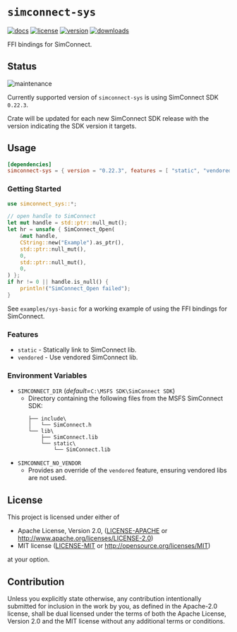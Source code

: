 # `simconnect-sys`
[![docs](https://img.shields.io/docsrs/simconnect-sys?style=for-the-badge&logo=rust)](https://docs.rs/crate/simconnect-sys/latest)
[![license](https://img.shields.io/crates/l/simconnect-sys?style=for-the-badge)](https://crates.io/crates/simconnect-sys)
[![version](https://img.shields.io/crates/v/simconnect-sys?style=for-the-badge)](https://crates.io/crates/simconnect-sys)
[![downloads](https://img.shields.io/crates/d/simconnect-sys?style=for-the-badge)](https://crates.io/crates/simconnect-sys)

FFI bindings for SimConnect. 

## Status

<picture>
  <img alt="maintenance" src="https://img.shields.io/maintenance/active%20development/2023?style=for-the-badge">
</picture>

Currently supported version of `simconnect-sys` is using SimConnect SDK `0.22.3`.

Crate will be updated for each new SimConnect SDK release with the version indicating the SDK version it targets.

## Usage

```toml
[dependencies]
simconnect-sys = { version = "0.22.3", features = [ "static", "vendored" ] }
```

### Getting Started

```rust
use simconnect_sys::*;

// open handle to SimConnect
let mut handle = std::ptr::null_mut();
let hr = unsafe { SimConnect_Open(
	&mut handle,
    CString::new("Example").as_ptr(),
    std::ptr::null_mut(),
    0,
    std::ptr::null_mut(),
    0,
) };
if hr != 0 || handle.is_null() {
	println!("SimConnect_Open failed");
}
```

See `examples/sys-basic` for a working example of using the FFI bindings for SimConnect.

### Features

* `static` - Statically link to SimConnect lib.
* `vendored` - Use vendored SimConnect lib.

### Environment Variables

* `SIMCONNECT_DIR` (_default=_`C:\MSFS SDK\SimConnect SDK`)
	* Directory containing the following files from the MSFS SimConnect SDK:
		```
        ├── include\
        │   └── SimConnect.h
        └── lib\
            ├── SimConnect.lib
     	    └── static\
                └── SimConnect.lib          
        ```
* `SIMCONNECT_NO_VENDOR` 
	* Provides an override of the `vendored` feature, ensuring vendored libs are not used. 

## License

This project is licensed under either of

 * Apache License, Version 2.0, ([LICENSE-APACHE](LICENSE-APACHE) or
   http://www.apache.org/licenses/LICENSE-2.0)
 * MIT license ([LICENSE-MIT](LICENSE-MIT) or
   http://opensource.org/licenses/MIT)

at your option.

## Contribution

Unless you explicitly state otherwise, any contribution intentionally
submitted for inclusion in the work by you, as defined in the Apache-2.0
license, shall be dual licensed under the terms of both the Apache License,
Version 2.0 and the MIT license without any additional terms or conditions.